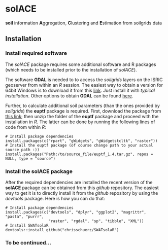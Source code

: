 # solACE
**soil** information **A**ggregation, **C**lustering and **E**stimation from soilgrids data


## Installation

### Install required software
The *solACE* package requires some additional software and R packages (which needs to be installed prior to the installation of *solACE*). 

The software **GDAL** is needed to to access the *soilgrids* layers on the ISRIC geoserver from within an *R* session. The easiest way to obtain a version for 64bit Windows is to download it from this [link](http://download.gisinternals.com/sdk/downloads/release-1800-x64-gdal-2-1-3-mapserver-7-0-4/gdal-201-1800-x64-core.msi). Just install it with *typical installation*. Other options to obtain **GDAL** can be found [here](https://trac.osgeo.org/gdal/wiki/DownloadingGdalBinaries).

Further, to calculate additional soil parameters (than the ones provided by *soilgrids*) the **euptf** package is required. First, download the package from [this link](http://eusoils.jrc.ec.europa.eu/public_path/shared_folder/themes/euptf.zip); then  unzip the folder of the **euptf** package and proceed with the installation in *R*. The latter can be done by running the following lines of code from within *R*:
```{r}
# Install package dependencies
install.packages(c("rpart", "gWidgets", "gWidgetstcltk", "raster"))
# Install the euptf package (of course change path to your actual source path :))
install.packages("Path:/to/source_file/euptf_1.4.tar.gz", repos = NULL, type = "source")
```

### Install the solACE package
After the required dependencies are installed the recent version of the **solACE** package can be obtained from this *github* repository. The easiest way to get it is to directly install it from the *github* repository by using the *devtools* package. Here is how you can do that:
```{r}
# Install package dependencies
install.packages(c("devtools", "dplyr", "ggplot2", "magrittr", "pasta", "purrr", 
                   "raster", "rgdal", "sp", "tibble", "XML"))
# Install SWATsolaR
devtools::install_github("chrisschuerz/SWATsolaR")
```

### To be continued...
